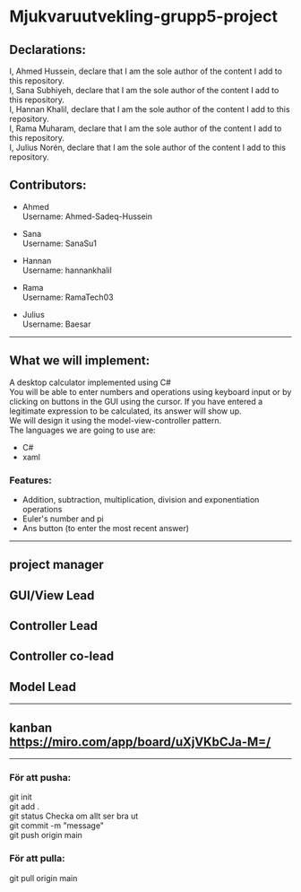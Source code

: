 # Mjukvaruutvekling-grupp5-project

## Declarations:
I, Ahmed Hussein, declare that I am the sole author of the content I add to this repository.\
I, Sana Subhiyeh, declare that I am the sole author of the content I add to this repository.\
I, Hannan Khalil, declare that I am the sole author of the content I add to this repository.\
I, Rama Muharam, declare that I am the sole author of the content I add to this repository.\
I, Julius Norén, declare that I am the sole author of the content I add to this repository.


## Contributors: 
- Ahmed \
Username: Ahmed-Sadeq-Hussein

- Sana\
Username: SanaSu1

- Hannan\
Username: hannankhalil

- Rama\
Username: RamaTech03

- Julius\
Username: Baesar



---

## What we will implement:
A desktop calculator implemented using C# \
You will be able to enter numbers and operations using keyboard input or by clicking on buttons in the GUI using the cursor. If you have entered a legitimate expression to be calculated, its answer will show up. \
We will design it using the model-view-controller pattern. \
The languages we are going to use are:
- C# 
- xaml

### Features:
- Addition, subtraction, multiplication, division and exponentiation operations
- Euler's number and pi
- Ans button (to enter the most recent answer)

---

## project manager
## GUI/View Lead
## Controller Lead
## Controller co-lead
## Model Lead

---

## kanban https://miro.com/app/board/uXjVKbCJa-M=/


---

### För att pusha: 
git init \
git add . \
git status      Checka om allt ser bra ut\
git commit -m "message" \
git push origin main 

### För att pulla:
git pull origin main 
